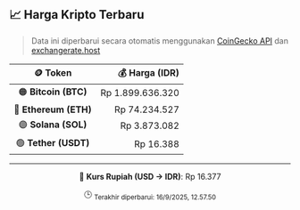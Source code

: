 

<!-- HARGA_KRIPTO -->
## 📈 Harga Kripto Terbaru

> Data ini diperbarui secara otomatis menggunakan [CoinGecko API](https://www.coingecko.com/) dan [exchangerate.host](https://exchangerate.host/)

<div align="center">

| 🪙 Token | 💰 Harga (IDR) |
|:------:|---------------:|
| 🟠 **Bitcoin (BTC)**   | Rp 1.899.636.320 |
| 🔵 **Ethereum (ETH)**  | Rp 74.234.527 |
| 🟣 **Solana (SOL)**    | Rp 3.873.082 |
| 🟢 **Tether (USDT)**   | Rp 16.388 |

---

💱 **Kurs Rupiah (USD → IDR)**: Rp 16.377

🕒 <sub>Terakhir diperbarui: 16/9/2025, 12.57.50</sub>

</div>
<!-- /HARGA_KRIPTO -->
